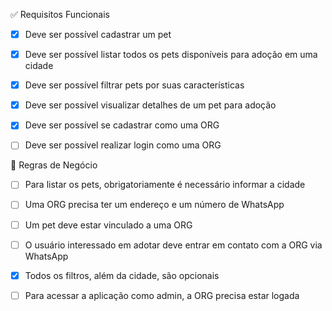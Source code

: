 ✅ Requisitos Funcionais

- [x] Deve ser possível cadastrar um pet

- [x] Deve ser possível listar todos os pets disponíveis para adoção em uma cidade

- [x] Deve ser possível filtrar pets por suas características

- [x] Deve ser possível visualizar detalhes de um pet para adoção

- [x] Deve ser possível se cadastrar como uma ORG

- [ ] Deve ser possível realizar login como uma ORG


📌 Regras de Negócio
- [ ] Para listar os pets, obrigatoriamente é necessário informar a cidade

- [ ] Uma ORG precisa ter um endereço e um número de WhatsApp

- [ ] Um pet deve estar vinculado a uma ORG

- [ ] O usuário interessado em adotar deve entrar em contato com a ORG via WhatsApp

- [x] Todos os filtros, além da cidade, são opcionais

- [ ] Para acessar a aplicação como admin, a ORG precisa estar logada